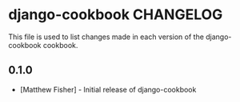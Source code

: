django-cookbook CHANGELOG
=========================

This file is used to list changes made in each version of the django-cookbook cookbook.

0.1.0
-----
- [Matthew Fisher] - Initial release of django-cookbook
